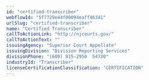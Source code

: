 ```yaml
---
id: "certified-transcriber"
webflowId: "5f7729e44f00094eaff46341"
urlSlug: "certified-transcriber"
name: "Certified Transcriber"
callToActionLink: "http://njcourts.gov/"
callToActionText: ""
issuingAgency: "Superior Court Appellate"
issuingDivision: "Division Reporting Services"
divisionPhone: "(609) 815-2950  54730"
industryId: "Transcriber"
licenseCertificationClassification: "CERTIFICATION"
---
```

